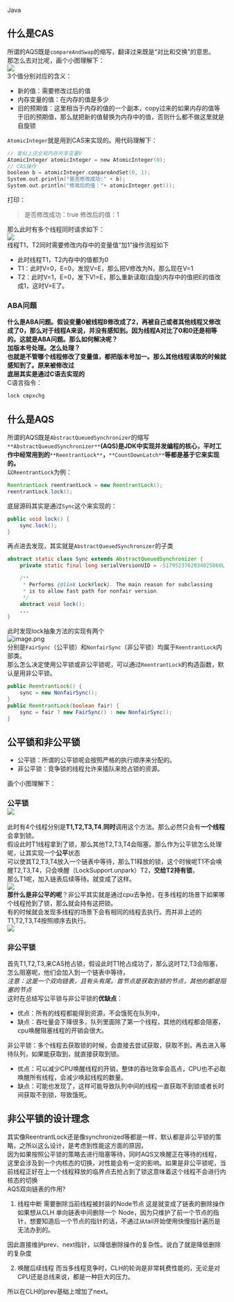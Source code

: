 Java
<a name="r6azv"></a>
## 什么是CAS
所谓的AQS既是`compareAndSwap`的缩写，翻译过来既是“对比和交换”的意思。<br />那怎么去对比呢，画个小图理解下：<br />![](https://cdn.nlark.com/yuque/0/2022/jpeg/396745/1658409521746-bfb57c60-02cb-439c-8f2f-b7d898a431ad.jpeg)<br />3个值分别对应的含义：

- 新的值：需要修改过后的值
- 内存变量的值：在内存的值是多少
- 旧的预期值：这里相当于内存的值的一个副本，copy过来的如果内存的值等于旧的预期值，那么就把新的值替换为内存中的值，否则什么都不做这里就是自旋锁

`AtomicInteger`就是用到CAS来实现的。用代码理解下：
```c
// 类似上述全局内存共享变量V
AtomicInteger atomicInteger = new AtomicInteger(0);
// CAS操作
boolean b = atomicInteger.compareAndSet(0, 1);
System.out.println("是否修改成功:" + b);
System.out.println("修改后的值："+ atomicInteger.get());
```
打印：
> 是否修改成功：true 修改后的值：1

那么此时有多个线程同时请求如下：<br />![](https://cdn.nlark.com/yuque/0/2022/jpeg/396745/1658409522667-1c6e9671-d8e2-4be3-be6d-5e19c8a15ff5.jpeg)<br />线程T1，T2同时需要修改内存中的变量值“加1”操作流程如下

- 此时线程T1，T2内存中的值都为0
- T1：此时V=0，E=0，发现V=E，那么把V修改为N，那么现在V=1
- T2：此时V=1，E=0，发下V!=E，那么重新读取(自旋)内存中的值把E的值改成1，这时V=E了。
<a name="hMRp1"></a>
### ABA问题
**什么是ABA问题。假设变量0被线程B修改成了2，再被自己或者其他线程又修改成了0，那么对于线程A来说，并没有感知到。因为线程A对比了0和0还是相等的。这就是ABA问题。那么如何解决呢？**<br />**加版本号处理。怎么处理？**<br />**也就是不管哪个线程修改了变量值，都把版本号加一。那么其他线程读取的时候就感知到了。原来被修改过**<br />**底层其实是通过C语去实现的**<br />C语言指令：
```c
lock cmpxchg 
```
<a name="tTRkv"></a>
## 什么是AQS
所谓的AQS既是`AbstractQueuedSynchronizer`的缩写<br />`**AbstractQueuedSynchronizer**`**(AQS)是JDK中实现并发编程的核心，平时工作中经常用到的**`**ReentrantLock**`**，**`**CountDownLatch**`**等都是基于它来实现的。**<br />以`ReentrantLock`为例：
```java
ReentrantLock reentrantLock = new ReentrantLock();
reentrantLock.lock();
```
底层源码其实是通过`Sync`这个来实现的：
```java
public void lock() {
	sync.lock();
}
```
再点进去发现，其实就是`AbstractQueuedSynchronizer`的子类
```java
abstract static class Sync extends AbstractQueuedSynchronizer {
	private static final long serialVersionUID = -5179523762034025860L;

	/**
	 * Performs {@link Lock#lock}. The main reason for subclassing
	 * is to allow fast path for nonfair version.
	 */
	abstract void lock();
	...
}
```
此时发现lock抽象方法的实现有两个<br />![image.png](https://cdn.nlark.com/yuque/0/2022/png/396745/1658409209918-53eeb52c-f430-4563-8cc6-a86bdff9784f.png#clientId=uf3c00530-9c88-4&from=paste&height=98&id=ubdc71ffa&originHeight=245&originWidth=2477&originalType=binary&ratio=1&rotation=0&showTitle=false&size=54808&status=done&style=shadow&taskId=ubfd2ef40-ae2e-453d-b0c8-bc0396fdff1&title=&width=990.8)<br />分别是`FairSync`（公平锁）和`NonfairSync`（非公平锁）均属于`ReentrantLock`内部类。<br />那么怎么决定使用公平锁或非公平锁呢，可以通过`ReentrantLock`的构造函数，默认是用非公平锁。
```java
public ReentrantLock() {
	sync = new NonfairSync();
}
public ReentrantLock(boolean fair) {
	sync = fair ? new FairSync() : new NonfairSync();
}
```
<a name="r17bK"></a>
## 公平锁和非公平锁

- 公平锁：所谓的公平锁呢会按照严格的执行顺序来分配的。
- 非公平锁：竞争锁的线程允许来插队来抢占锁的资源。

画个小图理解下：
<a name="GQi0O"></a>
### 公平锁<br />![](https://cdn.nlark.com/yuque/0/2022/webp/396745/1658408924207-ed7d6e24-e552-4b3f-8b31-fb60df3cedee.webp#clientId=uf3c00530-9c88-4&from=paste&id=u6d216ae0&originHeight=574&originWidth=1182&originalType=url&ratio=1&rotation=0&showTitle=false&status=done&style=shadow&taskId=u08aaf380-2ffe-4f46-96b9-1e6ad5ec9d9&title=)
此时有4个线程分别是**T1,T2,T3,T4**,**同时**调用这个方法。那么必然只会有**一个线程**会拿到锁。<br />假设此时T1线程拿到了锁，那么其他T2,T3,T4会阻塞。那么作为公平锁怎么处理呢，让其实现一个**公平**状态<br />可以使其T2,T3,T4放入一个链表中等待，那么T1释放的锁，这个时候呢T1不会唤醒T2,T3,T4，只会唤醒（LockSupport.unpark）T2，**交给T2持有锁**，<br />那么T1呢，加入链表后续等待。就变成了这样。<br />![](https://cdn.nlark.com/yuque/0/2022/webp/396745/1658408913328-678ea9ed-5ab6-454b-a746-dd8a00fc0999.webp#clientId=uf3c00530-9c88-4&from=paste&id=ue18b7ee2&originHeight=264&originWidth=1013&originalType=url&ratio=1&rotation=0&showTitle=false&status=done&style=shadow&taskId=ua512ec53-ffe3-4453-aa0c-e7c2b4b46f4&title=)<br />**那什么是非公平的呢**？非公平其实就是通过cpu去争抢，在多线程的场景下如果哪个线程抢到了锁，那么就会持有这把锁。<br />有的时候就会发现多线程的场景下会有相同的线程去执行。而并非上述的T1,T2,T3,T4按照顺序去执行。<br />![](https://cdn.nlark.com/yuque/0/2022/webp/396745/1658408902237-ccb1ebfe-6eff-414f-9f78-c6b5aa82dba5.webp#clientId=uf3c00530-9c88-4&from=paste&id=u4c2382d0&originHeight=551&originWidth=1200&originalType=url&ratio=1&rotation=0&showTitle=false&status=done&style=shadow&taskId=u710d159e-8c8f-4853-ab7a-2cb629b11f4&title=)
<a name="O0OB1"></a>
### 非公平锁
首先T1,T2,T3,来CAS抢占锁，假设此时T1抢占成功了，那么这时T2,T3会阻塞，怎么阻塞呢，他们会加入到一个链表中等待，<br />_注意：这是一个双向链表，且有头有尾。首节点是获取到锁的节点，其他的都是阻塞的节点_<br />这时在总结写公平锁与非公平锁的**优缺点**：

- 优点：所有的线程都能得到资源，不会饿死在队列中。
- 缺点：吞吐量会下降很多，队列里面除了第一个线程，其他的线程都会阻塞，cpu唤醒阻塞线程的开销会很大。

非公平锁：多个线程去获取锁的时候，会直接去尝试获取，获取不到，再去进入等待队列，如果能获取到，就直接获取到锁。

- 优点：可以减少CPU唤醒线程的开销，整体的吞吐效率会高点，CPU也不必取唤醒所有线程，会减少唤起线程的数量。
- 缺点：可能也发现了，这样可能导致队列中间的线程一直获取不到锁或者长时间获取不到锁，导致饿死。
<a name="LABat"></a>
## 非公平锁的设计理念
其实像ReentrantLock还是像synchronized等都是一样，默认都是非公平锁的策略，之所以这么设计，是考虑到性能这方面的原因，<br />因为如果按照公平锁的策略去进行阻塞等待，同时AQS又唤醒正在等待的线程，这里会涉及到一个内核态的切换，对性能会有一定的影响。如果是非公平锁呢，当前线程正好在上一个线程释放的临界点去抢占到了锁这意味着这个线程不会进行内核态的切换<br />AQS双向链表的作用?

1. 线程中断 需要删除当前线程被封装的Node节点 这是就变成了链表的删除操作<br />如果想从CLH 单向链表中间删除一个 Node，因为只维护了前一个节点的指针，想要知道后一个节点的指针的话，不通过从tail开始使用快慢指针遍历是无法办到的。

因此直接维护prev、next指针，以降低删除操作的复杂性。说白了就是降低删除的复杂度

2. 唤醒后续线程 而当多线程竞争时，CLH的轮询是非常耗费性能的，无论是对CPU还是总线来说，都是一种巨大的压力。

所以在CLH的prev基础上增加了next。
